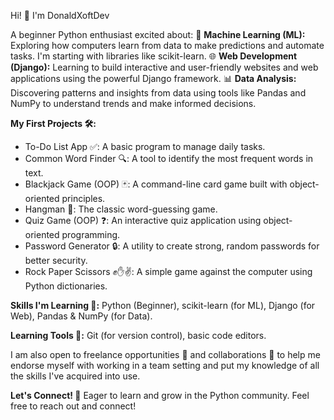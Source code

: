  Hi! 👋 I'm DonaldXoftDev

A beginner Python enthusiast excited about:
🧠 **Machine Learning (ML):** Exploring how computers learn from data to make predictions and automate tasks. I'm starting with libraries like scikit-learn.
🌐 **Web Development (Django):** Learning to build interactive and user-friendly websites and web applications using the powerful Django framework.
📊 **Data Analysis:** Discovering patterns and insights from data using tools like Pandas and NumPy to understand trends and make informed decisions.

**My First Projects 🛠️:**

* To-Do List App ✅: A basic program to manage daily tasks.
* Common Word Finder 🔍: A tool to identify the most frequent words in text.
* Blackjack Game (OOP) 🃏: A command-line card game built with object-oriented principles.
* Hangman 🔡: The classic word-guessing game.
* Quiz Game (OOP) ❓: An interactive quiz application using object-oriented programming.
* Password Generator 🔒: A utility to create strong, random passwords for better security.
* Rock Paper Scissors ✊✋✌️: A simple game against the computer using Python dictionaries.

**Skills I'm Learning 🌱:** Python (Beginner), scikit-learn (for ML), Django (for Web), Pandas & NumPy (for Data).

**Learning Tools 📝:** Git (for version control), basic code editors.

I am also open to freelance opportunities 💼 and collaborations 🤝 to help me endorse myself with working in a team setting and   put my knowledge of all the skills  I've acquired into use.

**Let's Connect! 🤝** Eager to learn and grow in the Python community. Feel free to reach out and connect!
